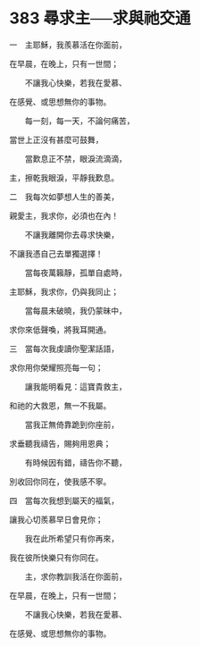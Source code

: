 # 383 尋求主──求與祂交通

一　主耶穌，我羨慕活在你面前，

在早晨，在晚上，只有一世間；

　　不讓我心快樂，若我在愛慕、

在感覺、或思想無你的事物。

　　每一刻，每一天，不論何痛苦，

當世上正沒有甚麼可鼓舞，

　　當歎息正不禁，眼淚流滴滴，

主，擦乾我眼淚，平靜我歎息。

二　我每次如夢想人生的善美，

親愛主，我求你，必須也在內！

　　不讓我離開你去尋求快樂，

不讓我憑自己去單獨選擇！

　　當每夜萬籟靜，孤單自處時，

主耶穌，我求你，仍與我同止；

　　當每晨未破曉，我仍蒙昧中，

求你來低聲喚，將我耳開通。

三　當每次我虔讀你聖潔話語，

求你用你榮耀照亮每一句；

　　讓我能明看見：這寶貴救主，

和祂的大救恩，無一不我屬。

　　當我正無倚靠跪到你座前，

求垂聽我禱告，賜夠用恩典；

　　有時候因有錯，禱告你不聽，

別收回你同在，使我感不寧。

四　當每次我想到屬天的福氣，

讓我心切羨慕早日會見你；

　　我在此所希望只有你再來，

我在彼所快樂只有你同在。

　　主，求你教訓我活在你面前，

在早晨，在晚上，只有一世間；

　　不讓我心快樂，若我在愛慕、

在感覺、或思想無你的事物。


